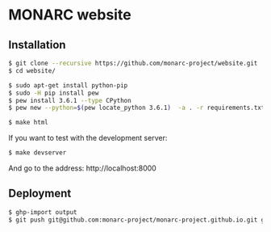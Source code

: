 MONARC website
==============

Installation
------------

```bash
$ git clone --recursive https://github.com/monarc-project/website.git
$ cd website/

$ sudo apt-get install python-pip
$ sudo -H pip install pew
$ pew install 3.6.1 --type CPython
$ pew new --python=$(pew locate_python 3.6.1)  -a . -r requirements.txt monarc-website

$ make html
```

If you want to test with the development server:

```bash
$ make devserver
```

And go to the address: http://localhost:8000


Deployment
----------

```bash
$ ghp-import output
$ git push git@github.com:monarc-project/monarc-project.github.io.git gh-pages:master
```
